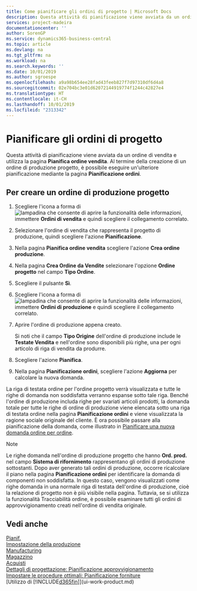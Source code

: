 ```yaml
---
title: Come pianificare gli ordini di progetto | Microsoft Docs
description: Questa attività di pianificazione viene avviata da un ordine di vendita e utilizza la pagina **Pianifica ordine vendita**. Al termine della creazione di un ordine di produzione progetto, è possibile eseguire un'ulteriore pianificazione mediante la pagina **Pianificazione ordini**.
services: project-madeira
documentationcenter: ''
author: SorenGP
ms.service: dynamics365-business-central
ms.topic: article
ms.devlang: na
ms.tgt_pltfrm: na
ms.workload: na
ms.search.keywords: ''
ms.date: 10/01/2019
ms.author: sgroespe
ms.openlocfilehash: a9a98b654ee28fad43feeb827f7d97310df6d4a8
ms.sourcegitcommit: 02e704bc3e01d62072144919774f1244c42827e4
ms.translationtype: HT
ms.contentlocale: it-CH
ms.lasthandoff: 10/01/2019
ms.locfileid: "2313342"
---
```

# <a name="plan-project-orders"></a>Pianificare gli ordini di progetto
Questa attività di pianificazione viene avviata da un ordine di vendita e utilizza la pagina **Pianifica ordine vendita**. Al termine della creazione di un ordine di produzione progetto, è possibile eseguire un'ulteriore pianificazione mediante la pagina **Pianificazione ordini**.  

## <a name="to-create-a-project-production-order"></a>Per creare un ordine di produzione progetto  

1.  Scegliere l'icona a forma di ![lampadina che consente di aprire la funzionalità delle informazioni](media/ui-search/search_small.png "Informazioni sull'operazione che si desidera eseguire"), immettere **Ordini di vendita** e quindi scegliere il collegamento correlato.  
2.  Selezionare l'ordine di vendita che rappresenta il progetto di produzione, quindi scegliere l'azione **Pianificazione**.  
4.  Nella pagina **Pianifica ordine vendita** scegliere l'azione **Crea ordine produzione**.  
5.  Nella pagina **Crea Ordine da Vendite** selezionare l'opzione **Ordine progetto** nel campo **Tipo Ordine**.  
6.  Scegliere il pulsante **Sì**.  
7.  Scegliere l'icona a forma di ![lampadina che consente di aprire la funzionalità delle informazioni](media/ui-search/search_small.png "Informazioni sull'operazione che si desidera eseguire"), immettere **Ordini di produzione** e quindi scegliere il collegamento correlato.
8. Aprire l'ordine di produzione appena creato.  

    Si noti che il campo **Tipo Origine** dell'ordine di produzione include le **Testate Vendita** e nell'ordine sono disponibili più righe, una per ogni articolo di riga di vendita da produrre.  
9. Scegliere l'azione **Pianifica**.
10. Nella pagina **Pianificazione ordini**, scegliere l'azione **Aggiorna** per calcolare la nuova domanda.  

La riga di testata ordine per l'ordine progetto verrà visualizzata e tutte le righe di domanda non soddisfatta verranno espanse sotto tale riga. Benché l'ordine di produzione includa righe per svariati articoli prodotti, la domanda totale per tutte le righe di ordine di produzione viene elencata sotto una riga di testata ordine nella pagina **Pianificazione ordini** e viene visualizzata la ragione sociale originale del cliente. È ora possibile passare alla pianificazione della domanda, come illustrato in [Pianificare una nuova domanda ordine per ordine](production-how-to-plan-for-new-demand.md).  

> [!NOTE]  
>  Le righe domanda nell'ordine di produzione progetto che hanno **Ord. prod.** nel campo **Sistema di rifornimento** rappresentano gli ordini di produzione sottostanti. Dopo aver generato tali ordini di produzione, occorre ricalcolare il piano nella pagina **Pianificazione ordini** per identificare la domanda di componenti non soddisfatta. In questo caso, vengono visualizzati come righe domanda in una normale riga di testata dell'ordine di produzione, cioè la relazione di progetto non è più visibile nella pagina. Tuttavia, se si utilizza la funzionalità Tracciabilità ordine, è possibile esaminare tutti gli ordini di approvvigionamento creati nell'ordine di vendita originale.  

## <a name="see-also"></a>Vedi anche
[Pianif.](production-planning.md)   
[Impostazione della produzione](production-configure-production-processes.md)  
[Manufacturing](production-manage-manufacturing.md)    
[Magazzino](inventory-manage-inventory.md)  
[Acquisti](purchasing-manage-purchasing.md)  
[Dettagli di progettazione: Pianificazione approvvigionamento](design-details-supply-planning.md)   
[Impostare le procedure ottimali: Pianificazione forniture](setup-best-practices-supply-planning.md)  
[Utilizzo di [!INCLUDE[d365fin](includes/d365fin_md.md)]](ui-work-product.md)
